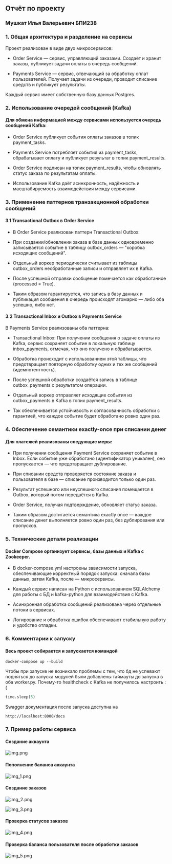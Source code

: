 ## Отчёт по проекту
### Мушкат Илья Валерьевич БПИ238

### 1. Общая архитектура и разделение на сервисы

Проект реализован в виде двух микросервисов:

- Order Service — сервис, управляющий заказами. Создаёт и хранит заказы, публикует задачи оплаты в очередь сообщений.


- Payments Service — сервис, отвечающий за обработку оплат пользователей. Получает задачи из очереди, проводит списание средств и публикует результаты.

Каждый сервис имеет собственную базу данных Postgres.

### 2. Использование очередей сообщений (Kafka)
#### Для обмена информацией между сервисами используется очередь сообщений Kafka:

- Order Service публикует события оплаты заказов в топик payment_tasks.


- Payments Service потребляет события из payment_tasks, обрабатывает оплату и публикует результат в топик payment_results.


- Order Service подписан на топик payment_results, чтобы обновлять статус заказа по результатам оплаты.


- Использование Kafka даёт асинхронность, надёжность и масштабируемость взаимодействия между сервисами.

### 3. Применение паттернов транзакционной обработки сообщений
#### 3.1 Transactional Outbox в Order Service
- В Order Service реализован паттерн Transactional Outbox:


- При создании/обновлении заказа в базе данных одновременно записывается событие в таблицу outbox_orders — "коробка исходящих сообщений".


- Отдельный воркер периодически считывает из таблицы outbox_orders необработанные записи и отправляет их в Kafka.


- После успешной отправки сообщение помечается как обработанное (processed = True).


- Таким образом гарантируется, что запись в базу данных и публикация сообщения в очередь происходят атомарно — либо оба успешно, либо нет.

#### 3.2 Transactional Inbox и Outbox в Payments Service
В Payments Service реализованы оба паттерна:

- Transactional Inbox: При получении сообщения о задаче оплаты из Kafka, сервис сохраняет событие в локальную таблицу inbox_payments, отмечая, что оно получено и обрабатывается.


- Обработка происходит с использованием этой таблицы, что предотвращает повторную обработку одних и тех же сообщений (идемпотентность).


- После успешной обработки создаётся запись в таблице outbox_payments с результатом операции.


- Отдельный воркер отправляет исходящие события из outbox_payments в Kafka в топик payment_results.


- Так обеспечивается устойчивость и согласованность обработки с гарантией, что каждое событие будет обработано ровно один раз.

### 4. Обеспечение семантики exactly-once при списании денег


#### Для платежей реализованы следующие меры:

- При получении сообщения Payment Service сохраняет событие в Inbox. Если событие уже обработано (идентификатор уникален), оно пропускается — что предотвращает дублирование.


- При списании средств проверяется состояние заказа и пользователя в базе — списание производится только один раз.


- Результат успешного или неуспешного списания помещается в Outbox, который потом передаётся в Kafka.


- Order Service, получая подтверждение, обновляет статус заказа.


- Таким образом достигается семантика exactly once — каждое списание денег выполняется ровно один раз, без дублирования или пропусков.

### 5. Технические детали реализации
#### Docker Compose организует сервисы, базы данных и Kafka с Zookeeper.

- В docker-compose.yml настроены зависимости запуска, обеспечивающие корректный порядок запуска: сначала базы данных, затем Kafka, после — микросервисы.


- Каждый сервис написан на Python с использованием SQLAlchemy для работы с БД и kafka-python для взаимодействия с Kafka.


- Асинхронная обработка сообщений реализована через отдельные потоки в сервисах.


- Логирование и обработка ошибок обеспечивают стабильную работу и удобство отладки.

### 6. Комментарии к запуску

#### Весь проект собирается и запускается командой

```
docker-compose up --build
```

Чтобы при запуске не возникало проблемы с тем, что бд не успевают подняться до запуска модулей
были добавлены таймауты до запуска в оба worker.py. Почему-то healthcheck с Kafka не получилось настроить :(
```python
time.sleep(5)
```
Swagger документация после запуска доступна на
```
http://localhost:8000/docs
```

### 7. Пример работы сервиса 
#### Создание аккаунта
![img.png](images/img.png)

#### Пополнение баланса аккаунта

![img_1.png](images/img_1.png)

#### Создание заказов

![img_2.png](images/img_2.png)

![img_3.png](images/img_3.png)

#### Проверка статусов заказов

![img_4.png](images/img_4.png)

#### Проверка баланса пользователя после обработки заказов

![img_5.png](images/img_5.png)